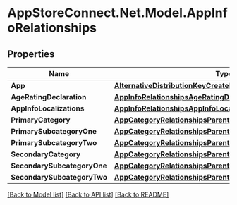 # AppStoreConnect.Net.Model.AppInfoRelationships

## Properties

Name | Type | Description | Notes
------------ | ------------- | ------------- | -------------
**App** | [**AlternativeDistributionKeyCreateRequestDataRelationshipsApp**](AlternativeDistributionKeyCreateRequestDataRelationshipsApp.md) |  | [optional] 
**AgeRatingDeclaration** | [**AppInfoRelationshipsAgeRatingDeclaration**](AppInfoRelationshipsAgeRatingDeclaration.md) |  | [optional] 
**AppInfoLocalizations** | [**AppInfoRelationshipsAppInfoLocalizations**](AppInfoRelationshipsAppInfoLocalizations.md) |  | [optional] 
**PrimaryCategory** | [**AppCategoryRelationshipsParent**](AppCategoryRelationshipsParent.md) |  | [optional] 
**PrimarySubcategoryOne** | [**AppCategoryRelationshipsParent**](AppCategoryRelationshipsParent.md) |  | [optional] 
**PrimarySubcategoryTwo** | [**AppCategoryRelationshipsParent**](AppCategoryRelationshipsParent.md) |  | [optional] 
**SecondaryCategory** | [**AppCategoryRelationshipsParent**](AppCategoryRelationshipsParent.md) |  | [optional] 
**SecondarySubcategoryOne** | [**AppCategoryRelationshipsParent**](AppCategoryRelationshipsParent.md) |  | [optional] 
**SecondarySubcategoryTwo** | [**AppCategoryRelationshipsParent**](AppCategoryRelationshipsParent.md) |  | [optional] 

[[Back to Model list]](../README.md#documentation-for-models) [[Back to API list]](../README.md#documentation-for-api-endpoints) [[Back to README]](../README.md)

